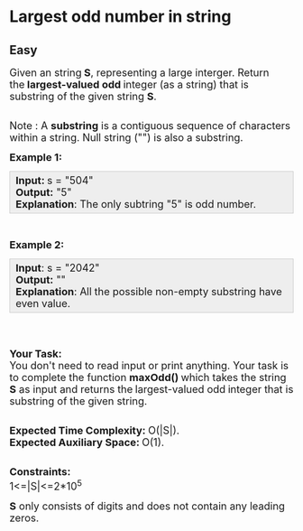 # Largest odd number in string
## Easy
<div class="problems_problem_content__Xm_eO"><p><span style="font-size:18px">Given an string<strong> S</strong>, representing a large interger. Return the<strong><em>&nbsp;</em>largest-valued odd&nbsp;</strong>integer (as a string) that is substring of the given string <strong>S</strong>.</span></p>

<p><br>
<span style="font-size:18px">Note : A&nbsp;<strong>substring</strong>&nbsp;is a contiguous sequence of characters within a string. Null string ("") is also a substring.</span></p>

<p><span style="font-size:18px"><strong>Example 1:</strong></span></p>

<div style="background: rgb(238, 238, 238); border: 1px solid rgb(204, 204, 204); padding: 5px 10px; --darkreader-inline-bgimage: initial; --darkreader-inline-bgcolor:#2b2d2f; --darkreader-inline-border-top:#454a4c; --darkreader-inline-border-right:#454a4c; --darkreader-inline-border-bottom:#454a4c; --darkreader-inline-border-left:#454a4c;" data-darkreader-inline-bgimage="" data-darkreader-inline-bgcolor="" data-darkreader-inline-border-top="" data-darkreader-inline-border-right="" data-darkreader-inline-border-bottom="" data-darkreader-inline-border-left=""><span style="font-size:18px"><strong>Input: </strong>s = "504"<br>
<strong>Output:</strong> "5"<br>
<strong>Explanation</strong>: The only subtring "5" is odd number.</span></div>

<p>&nbsp;</p>

<p><span style="font-size:18px"><strong>Example 2:</strong></span></p>

<div style="background: rgb(238, 238, 238); border: 1px solid rgb(204, 204, 204); padding: 5px 10px; --darkreader-inline-bgimage: initial; --darkreader-inline-bgcolor:#2b2d2f; --darkreader-inline-border-top:#454a4c; --darkreader-inline-border-right:#454a4c; --darkreader-inline-border-bottom:#454a4c; --darkreader-inline-border-left:#454a4c;" data-darkreader-inline-bgimage="" data-darkreader-inline-bgcolor="" data-darkreader-inline-border-top="" data-darkreader-inline-border-right="" data-darkreader-inline-border-bottom="" data-darkreader-inline-border-left=""><span style="font-size:18px"><strong>Input</strong>: s = "2042"<br>
<strong>Output:</strong> ""<br>
<strong>Explanation</strong>: All the possible non-empty substring have even value.</span></div>

<p>&nbsp;</p>

<p><br>
<span style="font-size:18px"><strong>Your Task:</strong><br>
You don't need to read input or print anything. Your task is to complete the function <strong>maxOdd()&nbsp;</strong>which takes the string<strong> S</strong>&nbsp;as input&nbsp;and returns the<strong><em>&nbsp;</em></strong>largest-valued odd<strong>&nbsp;</strong>integer&nbsp;that is substring of the given string.</span></p>

<p><br>
<span style="font-size:18px"><strong>Expected Time Complexity:&nbsp;</strong>O(|S|).<br>
<strong>Expected Auxiliary Space:&nbsp;</strong>O(1).</span></p>

<p><br>
<span style="font-size:18px"><strong>Constraints:</strong><br>
1&lt;=|S|&lt;=2*10<sup>5</sup></span></p>

<p><span style="font-size:18px"><strong>S</strong> only consists of digits and does not contain any leading zeros.</span></p>
</div>